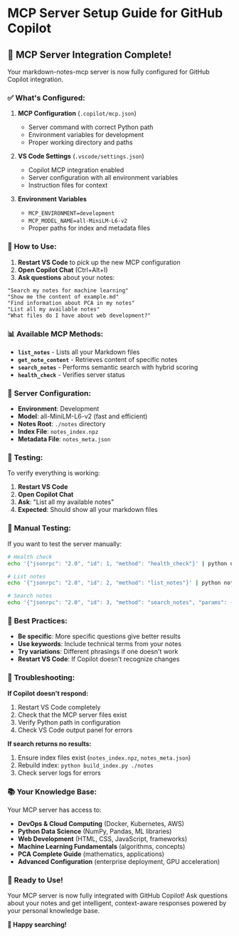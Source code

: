 # MCP Server Setup Guide for GitHub Copilot

## 🎯 **MCP Server Integration Complete!**

Your markdown-notes-mcp server is now fully configured for GitHub Copilot integration.

### ✅ **What's Configured:**

1. **MCP Configuration** (`.copilot/mcp.json`)
   - Server command with correct Python path
   - Environment variables for development
   - Proper working directory and paths

2. **VS Code Settings** (`.vscode/settings.json`)
   - Copilot MCP integration enabled
   - Server configuration with all environment variables
   - Instruction files for context

3. **Environment Variables**
   - `MCP_ENVIRONMENT=development`
   - `MCP_MODEL_NAME=all-MiniLM-L6-v2`
   - Proper paths for index and metadata files

### 🚀 **How to Use:**

1. **Restart VS Code** to pick up the new MCP configuration
2. **Open Copilot Chat** (Ctrl+Alt+I)
3. **Ask questions** about your notes:

```
"Search my notes for machine learning"
"Show me the content of example.md"
"Find information about PCA in my notes"
"List all my available notes"
"What files do I have about web development?"
```

### 📊 **Available MCP Methods:**

- **`list_notes`** - Lists all your Markdown files
- **`get_note_content`** - Retrieves content of specific notes
- **`search_notes`** - Performs semantic search with hybrid scoring
- **`health_check`** - Verifies server status

### 🔧 **Server Configuration:**

- **Environment**: Development
- **Model**: all-MiniLM-L6-v2 (fast and efficient)
- **Notes Root**: `./notes` directory
- **Index File**: `notes_index.npz`
- **Metadata File**: `notes_meta.json`

### 🧪 **Testing:**

To verify everything is working:

1. **Restart VS Code**
2. **Open Copilot Chat**
3. **Ask**: "List all my available notes"
4. **Expected**: Should show all your markdown files

### 📝 **Manual Testing:**

If you want to test the server manually:

```bash
# Health check
echo '{"jsonrpc": "2.0", "id": 1, "method": "health_check"}' | python notes_mcp_server.py

# List notes
echo '{"jsonrpc": "2.0", "id": 2, "method": "list_notes"}' | python notes_mcp_server.py

# Search notes
echo '{"jsonrpc": "2.0", "id": 3, "method": "search_notes", "params": {"query": "machine learning"}}' | python notes_mcp_server.py
```

### 🎯 **Best Practices:**

- **Be specific**: More specific questions give better results
- **Use keywords**: Include technical terms from your notes
- **Try variations**: Different phrasings if one doesn't work
- **Restart VS Code**: If Copilot doesn't recognize changes

### 🚨 **Troubleshooting:**

**If Copilot doesn't respond:**
1. Restart VS Code completely
2. Check that the MCP server files exist
3. Verify Python path in configuration
4. Check VS Code output panel for errors

**If search returns no results:**
1. Ensure index files exist (`notes_index.npz`, `notes_meta.json`)
2. Rebuild index: `python build_index.py ./notes`
3. Check server logs for errors

### 📚 **Your Knowledge Base:**

Your MCP server has access to:
- **DevOps & Cloud Computing** (Docker, Kubernetes, AWS)
- **Python Data Science** (NumPy, Pandas, ML libraries)
- **Web Development** (HTML, CSS, JavaScript, frameworks)
- **Machine Learning Fundamentals** (algorithms, concepts)
- **PCA Complete Guide** (mathematics, applications)
- **Advanced Configuration** (enterprise deployment, GPU acceleration)

### 🎉 **Ready to Use!**

Your MCP server is now fully integrated with GitHub Copilot! Ask questions about your notes and get intelligent, context-aware responses powered by your personal knowledge base.

**🚀 Happy searching!**
